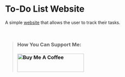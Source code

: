# To-Do List Website

A simple [website](https://mariama-github.github.io/todo-list-website/) that allows the user to track their tasks. 

<br>

>### How You Can Support Me: <br><br><a href="https://www.buymeacoffee.com/mariashuruima" target="_blank"><img src="https://cdn.buymeacoffee.com/buttons/v2/default-red.png" alt="Buy Me A Coffee" style="height: 60px !important;width: 217px !important;" ></a>
